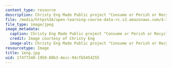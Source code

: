 ```yaml
---
content_type: resource
description: Christy Eng Made Public project "Consume or Perish or Recycle and Flourish"
file: /media/https%3A/open-learning-course-data-rc.s3.amazonaws.com/4-301-introduction-to-the-visual-arts-spring-2007/1f477340195880b34ecc94cfb5454255_1eng.jpg
file_type: image/jpeg
image_metadata:
  caption: Christy Eng Made Public project "Consume or Perish or Recycle and Flourish"
  credit: Image courtesy of Christy Eng
  image-alt: Christy Eng Made Public project "Consume or Perish or Recycle and Flourish"
resourcetype: Image
title: 1eng.jpg
uid: 1f477340-1958-80b3-4ecc-94cfb5454255
---
```

